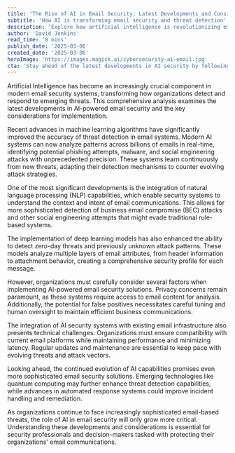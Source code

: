 ```yaml
---
title: 'The Rise of AI in Email Security: Latest Developments and Considerations'
subtitle: 'How AI is transforming email security and threat detection'
description: 'Explore how artificial intelligence is revolutionizing email security with advanced threat detection capabilities, improved accuracy through machine learning, and enhanced protection against sophisticated attacks. Learn about the latest developments and key considerations for implementing AI-powered email security solutions.'
author: 'David Jenkins'
read_time: '8 mins'
publish_date: '2025-03-06'
created_date: '2025-03-06'
heroImage: 'https://images.magick.ai/cybersecurity-ai-email.jpg'
cta: 'Stay ahead of the latest developments in AI security by following us on LinkedIn. Join our community of cybersecurity professionals and get exclusive insights into emerging threats and protective measures.'
---
```


Artificial Intelligence has become an increasingly crucial component in modern email security systems, transforming how organizations detect and respond to emerging threats. This comprehensive analysis examines the latest developments in AI-powered email security and the key considerations for implementation.

Recent advances in machine learning algorithms have significantly improved the accuracy of threat detection in email systems. Modern AI systems can now analyze patterns across billions of emails in real-time, identifying potential phishing attempts, malware, and social engineering attacks with unprecedented precision. These systems learn continuously from new threats, adapting their detection mechanisms to counter evolving attack strategies.

One of the most significant developments is the integration of natural language processing (NLP) capabilities, which enable security systems to understand the context and intent of email communications. This allows for more sophisticated detection of business email compromise (BEC) attacks and other social engineering attempts that might evade traditional rule-based systems.

The implementation of deep learning models has also enhanced the ability to detect zero-day threats and previously unknown attack patterns. These models analyze multiple layers of email attributes, from header information to attachment behavior, creating a comprehensive security profile for each message.

However, organizations must carefully consider several factors when implementing AI-powered email security solutions. Privacy concerns remain paramount, as these systems require access to email content for analysis. Additionally, the potential for false positives necessitates careful tuning and human oversight to maintain efficient business communications.

The integration of AI security systems with existing email infrastructure also presents technical challenges. Organizations must ensure compatibility with current email platforms while maintaining performance and minimizing latency. Regular updates and maintenance are essential to keep pace with evolving threats and attack vectors.

Looking ahead, the continued evolution of AI capabilities promises even more sophisticated email security solutions. Emerging technologies like quantum computing may further enhance threat detection capabilities, while advances in automated response systems could improve incident handling and remediation.

As organizations continue to face increasingly sophisticated email-based threats, the role of AI in email security will only grow more critical. Understanding these developments and considerations is essential for security professionals and decision-makers tasked with protecting their organizations' email communications.